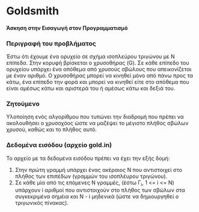 # Goldsmith
#### Άσκηση στην Εισαγωγή στον Προγραμματισμό
### Περιγραφή του προβλήματος
Έστω ότι έχουμε ένα ορυχείο σε σχήμα ισοπλεύρου τριγώνου με Ν επίπεδα. Στην κορυφή βρίσκεται ο χρυσοθήρας (G). Σε κάθε επίπεδο του ορυχείου υπάρχει ένα απόθεμα από χρυσούς σβώλους που απεικονίζεται με έναν αριθμό. Ο χρυσοθήρας μπορεί να κινηθεί μόνο από πάνω προς τα κάτω, ένα επίπεδο την φορά και μπορεί να κινηθεί είτε στο απόθεμα που είναι αμέσως κάτω και αριστερά του ή αμέσως κάτω και δεξιά του. 

### Ζητούμενο
Υλοποίηση ενός αλγορίθμου που τυπώνει την διαδρομή που πρέπει να ακολουθήσει ο χρυσοχόος ώστε να μαζέψει το μέγιστο πλήθος σβώλων χρυσού, καθώς και το πλήθος αυτό.

### Δεδομένα εισόδου (αρχείο gold.in)
Το αρχείο με τα δεδομένα εισόδου πρέπει να έχει την εξής δομή:
1. Στην πρώτη γραμμή υπάρχει ένας ακέραιος Ν που αντιστοιχεί στο πλήθος των επιπέδων (γραμμών του ισοπλέυρου τριγώνου).
2. Σε κάθε μία από τις επόμενες Ν γραμμές, (έστω Γ<sub>i</sub>, 1 <= i <= N) υπάρχουν i αριθμοί που αντιστοιχούν στο πλήθος των σβώλων στα συγκεκριμένα σημέια και Ν - i μηδενικά (ώστε να δημιουργηθεί ο τριγωνικός πίνακας).
